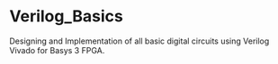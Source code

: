 # Verilog_Basics
Designing and Implementation of all basic digital circuits using Verilog Vivado for Basys 3 FPGA.

